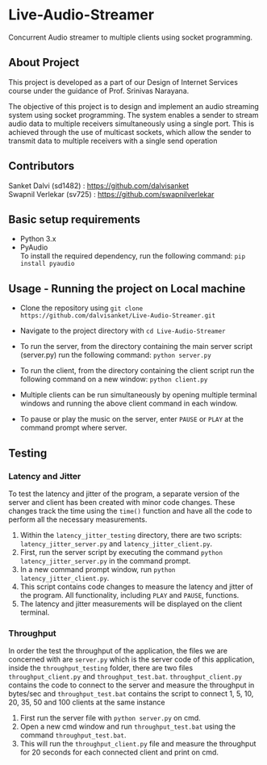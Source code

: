 # Live-Audio-Streamer
Concurrent Audio streamer to multiple clients using socket programming.

## About Project
This project is developed as a part of our Design of Internet Services course under the guidance of Prof. Srinivas Narayana.

The objective of this project is to design and implement an audio streaming system using socket programming. The system enables a sender to stream audio data to multiple receivers simultaneously using a single port. This is achieved through the use of multicast sockets, which allow the sender to transmit data to multiple receivers with a single send operation

## Contributors

Sanket Dalvi (sd1482) : https://github.com/dalvisanket <br>
Swapnil Verlekar (sv725) : https://github.com/swapnilverlekar <br>

## Basic setup requirements
- Python 3.x
- PyAudio <br>
To install the required dependency, run the following command: ```pip install pyaudio```

## Usage - Running the project on Local machine

- Clone the repository using ```git clone https://github.com/dalvisanket/Live-Audio-Streamer.git```

- Navigate to the project directory with ```cd Live-Audio-Streamer``` 

- To run the server, from the directory containing the main server script (server.py) run the following command:
```python server.py```

- To run the client, from the directory containing the client script run the following command on a new window:
```python client.py```

- Multiple clients can be run simultaneously by opening multiple terminal windows and running the above client command in each window.

- To pause or play the music on the server, enter ```PAUSE``` or ```PLAY``` at the command prompt where server.

## Testing

### Latency and Jitter
To test the latency and jitter of the program, a separate version of the server and client has been created with minor code changes. These changes track the time using the ```time()``` function and have all the code to perform all the necessary measurements.

1. Within the ```latency_jitter_testing``` directory, there are two scripts: ```latency_jitter_server.py``` and ```latency_jitter_client.py```.
2. First, run the server script by executing the command ```python latency_jitter_server.py``` in the command prompt.
3. In a new command prompt window, run ```python latency_jitter_client.py```.
4. This script contains code changes to measure the latency and jitter of the program. All functionality, including ```PLAY``` and ```PAUSE```, functions.
5. The latency and jitter measurements will be displayed on the client terminal.

### Throughput
In order the test the throughput of the application, the files we are concerned with are ```server.py``` which is the server code of this application, inside the ```throughput_testing``` folder, there are two files ```throughput_client.py``` and ```throughput_test.bat```. ```throughput_client.py``` contains the code to connect to the server and measure the throughput in bytes/sec and  ```throughput_test.bat``` contains the script to connect 1, 5, 10, 20, 35, 50 and 100 clients at the same instance
1. First run the server file with ```python server.py``` on cmd. 
2. Open a new cmd window and run ```throughput_test.bat``` using  the command ```throughput_test.bat```.
3. This will run the ```throughput_client.py``` file and measure the throughput for 20 seconds for each connected client and print on cmd.
